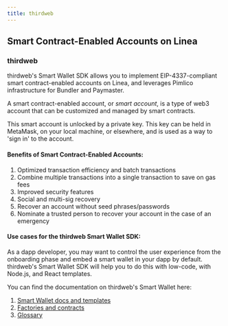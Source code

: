 ```yaml
---
title: thirdweb
---
```


## Smart Contract-Enabled Accounts on Linea

### thirdweb

thirdweb's Smart Wallet SDK allows you to implement EIP-4337-compliant smart contract-enabled accounts on Linea, and leverages Pimlico infrastructure for Bundler and Paymaster.

A smart contract-enabled account, or _smart account_, is a type of web3 account that can be customized and managed by smart contracts.

This smart account is unlocked by a private key. This key can be held in MetaMask, on your local machine, or elsewhere, and is used as a way to 'sign in' to the account.

#### Benefits of Smart Contract-Enabled Accounts:

1. Optimized transaction efficiency and batch transactions
2. Combine multiple transactions into a single transaction to save on gas fees
3. Improved security features
4. Social and multi-sig recovery
5. Recover an account without seed phrases/passwords
6. Nominate a trusted person to recover your account in the case of an emergency

#### Use cases for the thirdweb Smart Wallet SDK:

As a dapp developer, you may want to control the user experience from the onboarding phase and embed a smart wallet in your dapp by default. thirdweb's Smart Wallet SDK will help you to do this with low-code, with Node.js, and React templates.

You can find the documentation on thirdweb's Smart Wallet here:

1. [Smart Wallet docs and templates](https://portal.thirdweb.com/wallet/smart-wallet)
1. [Factories and contracts](https://thirdweb.com/explore/smart-wallet)
1. [Glossary](https://portal.thirdweb.com/glossary/smart-wallet)
